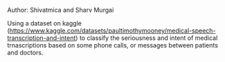 Author: Shivatmica and Sharv Murgai

Using a dataset on kaggle (https://www.kaggle.com/datasets/paultimothymooney/medical-speech-transcription-and-intent) to classify the seriousness and intent of medical trnascriptions based on some phone calls, or messages between patients and doctors.

